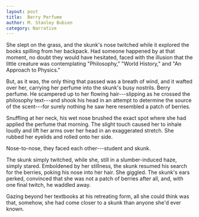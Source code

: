```yaml
---
layout: post
title:  Berry Perfume
author: M. Stanley Bubien
category: Narrative
---
```


She slept on the grass, and the skunk's nose twitched while it explored the books spilling from her backpack. Had someone happened by at that moment, no doubt they would have hesitated, faced with the illusion that the little creature was contemplating "Philosophy," "World History," and "An Approach to Physics."

But, as it was, the only thing that passed was a breath of wind, and it wafted over her, carrying her perfume into the skunk's busy nostrils. Berry perfume. He scampered up to her flowing hair---slipping as he crossed the philosophy text---and shook his head in an attempt to determine the source of the scent---for surely nothing he saw here resembled a patch of berries.

Snuffling at her neck, his wet nose brushed the exact spot where she had applied the perfume that morning. The slight touch caused her to inhale loudly and lift her arms over her head in an exaggerated stretch. She rubbed her eyelids and rolled onto her side.

Nose-to-nose, they faced each other---student and skunk.

The skunk simply twitched, while she, still in a slumber-induced haze, simply stared. Emboldened by her stillness, the skunk resumed his search for the berries, poking his nose into her hair. She giggled. The skunk's ears perked, convinced that she was not a patch of berries after all, and, with one final twitch, he waddled away.

Gazing beyond her textbooks at his retreating form, all she could think was that, somehow, she had come closer to a skunk than anyone she'd ever known.
